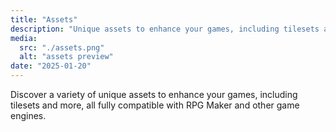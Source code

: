 ```yaml
---
title: "Assets"
description: "Unique assets to enhance your games, including tilesets and more, all fully compatible with RPG Maker and other game engines."
media:
  src: "./assets.png"
  alt: "assets preview"
date: "2025-01-20"
---
```


Discover a variety of unique assets to enhance your games, including tilesets and more, all fully compatible with RPG Maker and other game engines.